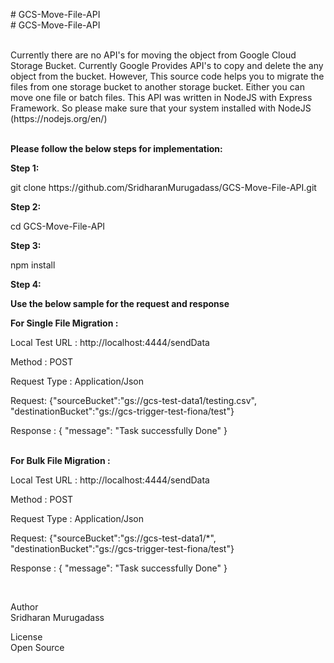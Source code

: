 <p># GCS-Move-File-API<br /># GCS-Move-File-API</p>
<p><br />Currently there are no API's for moving the object from Google Cloud Storage Bucket. Currently Google Provides API's to copy and delete the any object from the bucket. However, This source code helps you to migrate the files from one storage bucket to another storage bucket. Either you can move one file or batch files. This API was written in NodeJS with Express Framework. So please make sure that your system installed with NodeJS (https://nodejs.org/en/)</p>
<p><br /><strong>Please follow the below steps for implementation:</strong></p>
<p><strong>Step 1:</strong></p>
<p>git clone https://github.com/SridharanMurugadass/GCS-Move-File-API.git</p>
<p><strong>Step 2:</strong></p>
<p>cd GCS-Move-File-API</p>
<p><strong>Step 3:</strong></p>
<p>npm install</p>
<p><strong>Step 4:</strong></p>
<p><strong>Use the below sample for the request and response</strong></p>
<p><strong>For Single File Migration :</strong></p>
<p>Local Test URL : http://localhost:4444/sendData</p>
<p>Method : POST</p>
<p>Request Type : Application/Json</p>
<p>Request: {"sourceBucket":"gs://gcs-test-data1/testing.csv", "destinationBucket":"gs://gcs-trigger-test-fiona/test"}</p>
<p>Response : { "message": "Task successfully Done" }</p>
<p><br /><strong>For Bulk File Migration :</strong></p>
<p>Local Test URL : http://localhost:4444/sendData</p>
<p>Method : POST</p>
<p>Request Type : Application/Json</p>
<p>Request: {"sourceBucket":"gs://gcs-test-data1/*", "destinationBucket":"gs://gcs-trigger-test-fiona/test"}</p>
<p>Response : { "message": "Task successfully Done" }</p>
<p>&nbsp;</p>
<p>Author<br />Sridharan Murugadass</p>
<p>License<br />Open Source&nbsp; &nbsp; &nbsp; &nbsp; &nbsp; &nbsp;</p>
<!-- #######  YAY, I AM THE SOURCE EDITOR! #########-->
